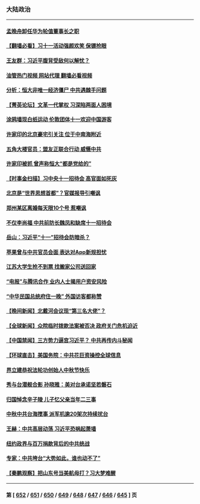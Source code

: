 ### 大陆政治
---
#### [孟晚舟卸任华为轮值董事长之职](../../pages/ncid277/n14085824.md?10011645) 
#### [【翻墙必看】习十一活动强颜欢笑 保镖抢眼](../../pages/ncid277/n14085801.md?10011645) 
#### [王友群：习近平腹背受敌何以解忧？](../../pages/ncid277/n14085619.md?10011645) 
#### [油管热门视频 网站代理 翻墙必看视频](http://138.2.39.72:81/youtube.html?epic-marker?10011645)
#### [分析：恒大非唯一经济僵尸 中共遇棘手问题](../../pages/ncid277/n14085706.md?10011645) 
#### [【菁英论坛】文革一代掌权 习深陷两面人困境](../../pages/ncid277/n14085557.md?10011645) 
#### [涂鸦墙现白纸运动 伦敦团体十一欢迎中国游客](../../pages/ncid277/n14085608.md?10011645) 
#### [许家印的北京豪宅引关注 位于中南海附近](../../pages/ncid277/n14085599.md?10011645) 
#### [五角大楼官员：盟友正联合行动 威慑中共](../../pages/ncid277/n14085602.md?10011645) 
#### [许家印被抓 曾声称恒大“都是党给的”](../../pages/ncid277/n14085585.md?10011645) 
#### [【时事金扫描】习中央十一招待会 高官面如死灰](../../pages/ncid277/n14085544.md?10011645) 
#### [北京是“世界思想首都”？官媒报导引嘲讽](../../pages/ncid277/n14085499.md?10011645) 
#### [郑州某区离婚每天限10个号 惹嘲讽](../../pages/ncid277/n14085309.md?10011645) 
#### [不仅李尚福 中共前防长魏凤和缺席十一招待会](../../pages/ncid277/n14085472.md?10011645) 
#### [岳山：习近平“十一”招待会防暗杀？](../../pages/ncid277/n14085314.md?10011645) 
#### [苹果曾与中共官员会面 表达对App新规担忧](../../pages/ncid277/n14085435.md?10011645) 
#### [江苏大学生抢不到票 找搬家公司送回家](../../pages/ncid277/n14085448.md?10011645) 
#### [“电报”与腾讯合作 业内人士揭用户资安风险](../../pages/ncid277/n14085403.md?10011645) 
#### [“中华民国总统府住一晚” 外国访客都称赞](../../pages/ncid277/n14085308.md?10011645) 
#### [【晚间新闻】北戴河会议现“第三名大佬”？](../../pages/ncid277/n14084653.md?10011645) 
#### [【全球新闻】众院临时拨款法案被否决 政府关门危机迫近](../../pages/ncid277/n14085391.md?10011645) 
#### [【中国禁闻】三方势力逼宫习近平？ 中共再传内斗秘闻](../../pages/ncid277/n14084285.md?10011645) 
#### [【环球直击】美国务院：中共花巨资操控全球信息](../../pages/ncid277/n14084288.md?10011645) 
#### [界立建恭祝法轮功创始人中秋节快乐](../../pages/ncid277/n14085351.md?10011645) 
#### [秀与台潜舰合影 孙晓雅：美对台承诺坚若磐石](../../pages/ncid277/n14085221.md?10011645) 
#### [归国悼念辛子陵 儿子忆父亲当年二三事](../../pages/ncid277/n14085053.md?10011645) 
#### [中秋中共台海搅事 派军机逾20架次持续扰台](../../pages/ncid277/n14085003.md?10011645) 
#### [王赫：中共高层动荡 习近平恐祸起萧墙](../../pages/ncid277/n14085253.md?10011645) 
#### [纽约政界与百万捐款背后的中共统战](../../pages/ncid277/n14085275.md?10011645) 
#### [专家：中共垮台“大势如此，谁也动不了”](../../pages/ncid277/n14084397.md?10011645) 
#### [【秦鹏观察】把山东号当美航母打？习大梦难醒](../../pages/ncid277/n14084809.md?10011645) 

---
#### 第 [ [652](./652.md?10011645) / [651](./651.md?10011645) / [650](./650.md?10011645) / [649](./649.md?10011645) / [648](./648.md?10011645) / [647](./647.md?10011645) / [646](./646.md?10011645) / [645](./645.md?10011645) ] 页
